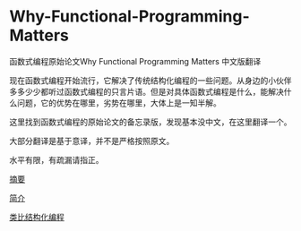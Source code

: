 # Why-Functional-Programming-Matters
函数式编程原始论文Why Functional Programming Matters 中文版翻译

现在函数式编程开始流行，它解决了传统结构化编程的一些问题。从身边的小伙伴多多少少都听过函数式编程的只言片语。但是对具体函数式编程是什么，能解决什么问题，它的优势在哪里，劣势在哪里，大体上是一知半解。

这里找到函数式编程的原始论文的备忘录版，发现基本没中文，在这里翻译一个。

大部分翻译是基于意译，并不是严格按照原文。

水平有限，有疏漏请指正。

[摘要](./Abstract.md)

[简介](./Introduction.md)



[类比结构化编程](./An-Analogy-With-Structured-Programming.md)

